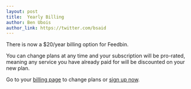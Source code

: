 ```yaml
---
layout: post
title:  Yearly Billing
author: Ben Ubois
author_link: https://twitter.com/bsaid
---
```


There is now a $20/year billing option for Feedbin. 

You can change plans at any time and your subscription will be pro-rated, meaning any service you have already paid for will be discounted on your new plan. 

Go to your [billing page](https://feedbin.com/settings/billing) to change plans or [sign up now](https://feedbin.com/).